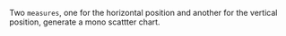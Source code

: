 Two `measures`, one for the horizontal position and another for the vertical position, generate a mono scattter chart.
